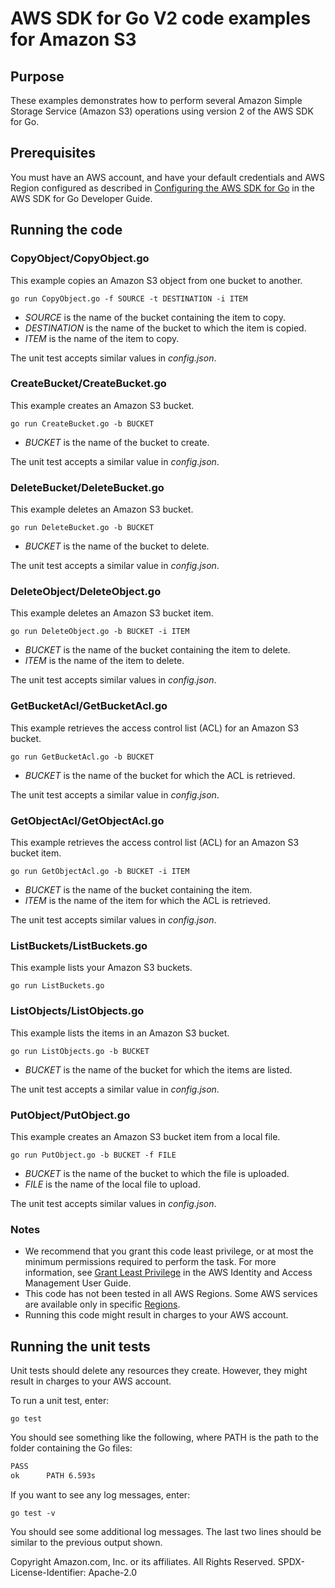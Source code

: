 # AWS SDK for Go V2 code examples for Amazon S3

## Purpose

These examples demonstrates how to perform several Amazon Simple Storage Service 
(Amazon S3) operations using version 2 of the AWS SDK for Go.

## Prerequisites

You must have an AWS account, and have your default credentials and AWS Region
configured as described in
[Configuring the AWS SDK for Go](https://docs.aws.amazon.com/sdk-for-go/v1/developer-guide/configuring-sdk.html)
in the AWS SDK for Go Developer Guide.

## Running the code

### CopyObject/CopyObject.go

This example copies an Amazon S3 object from one bucket to another.

`go run CopyObject.go -f SOURCE -t DESTINATION -i ITEM`

- _SOURCE_ is the name of the bucket containing the item to copy.
- _DESTINATION_ is the name of the bucket to which the item is copied.
- _ITEM_ is the name of the item to copy.

The unit test accepts similar values in _config.json_.

###  CreateBucket/CreateBucket.go

This example creates an Amazon S3 bucket.

`go run CreateBucket.go -b BUCKET`

- _BUCKET_ is the name of the bucket to create.

The unit test accepts a similar value in _config.json_.

### DeleteBucket/DeleteBucket.go

This example deletes an Amazon S3 bucket.

`go run DeleteBucket.go -b BUCKET`

- _BUCKET_ is the name of the bucket to delete.

The unit test accepts a similar value in _config.json_.

### DeleteObject/DeleteObject.go

This example deletes an Amazon S3 bucket item.

`go run DeleteObject.go -b BUCKET -i ITEM`

- _BUCKET_ is the name of the bucket containing the item to delete.
- _ITEM_ is the name of the item to delete.

The unit test accepts similar values in _config.json_.

### GetBucketAcl/GetBucketAcl.go

This example retrieves the access control list (ACL) for an Amazon S3 bucket.

`go run GetBucketAcl.go -b BUCKET`

- _BUCKET_ is the name of the bucket for which the ACL is retrieved.

The unit test accepts a similar value in _config.json_.

### GetObjectAcl/GetObjectAcl.go

This example retrieves the access control list (ACL) for an Amazon S3 bucket item.

`go run GetObjectAcl.go -b BUCKET -i ITEM`

- _BUCKET_ is the name of the bucket containing the item.
- _ITEM_ is the name of the item for which the ACL is retrieved.

The unit test accepts similar values in _config.json_.

### ListBuckets/ListBuckets.go

This example lists your Amazon S3 buckets.

`go run ListBuckets.go`

### ListObjects/ListObjects.go

This example lists the items in an Amazon S3 bucket.

`go run ListObjects.go -b BUCKET`

- _BUCKET_ is the name of the bucket for which the items are listed.

The unit test accepts a similar value in _config.json_.

### PutObject/PutObject.go

This example creates an Amazon S3 bucket item from a local file.

`go run PutObject.go -b BUCKET -f FILE`

- _BUCKET_ is the name of the bucket to which the file is uploaded.
- _FILE_ is the name of the local file to upload.

The unit test accepts similar values in _config.json_.

### Notes

- We recommend that you grant this code least privilege,
  or at most the minimum permissions required to perform the task.
  For more information, see
  [Grant Least Privilege](https://docs.aws.amazon.com/IAM/latest/UserGuide/best-practices.html#grant-least-privilege)
  in the AWS Identity and Access Management User Guide.
- This code has not been tested in all AWS Regions.
  Some AWS services are available only in specific
  [Regions](https://aws.amazon.com/about-aws/global-infrastructure/regional-product-services).
- Running this code might result in charges to your AWS account.

## Running the unit tests

Unit tests should delete any resources they create.
However, they might result in charges to your
AWS account.

To run a unit test, enter:

`go test`

You should see something like the following,
where PATH is the path to the folder containing the Go files:

```sh
PASS
ok      PATH 6.593s
```

If you want to see any log messages, enter:

`go test -v`

You should see some additional log messages.
The last two lines should be similar to the previous output shown.

Copyright Amazon.com, Inc. or its affiliates. All Rights Reserved. SPDX-License-Identifier: Apache-2.0
